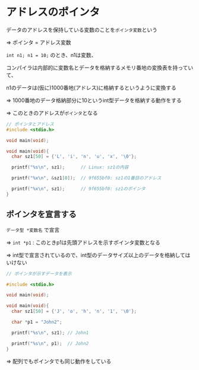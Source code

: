 # アドレスのポインタ
データのアドレスを保持している変数のことを`ポインタ変数`という

=> ポインタ = アドレス変数

`int n1; n1 = 10;` のとき、n1は変数、

コンパイラは内部的に変数名とデータを格納するメモリ番地の変換表を持っていて、

n1のデータは(仮に)1000番地(アドレス)に格納するというように変換する

=> 1000番地のデータ格納部分に10というint型データを格納する動作をする

=> このときのアドレスが`ポインタ`となる

```c
// ポインタとアドレス
#include <stdio.h>

void main(void);

void main(void){
  char sz1[50] = {'L', 'i', 'n', 'u', 'x', '\0'};

  printf("%s\n", sz1);      // Linux: sz1の内容

  printf("%x\n", &sz1[0]);  // 9f655bf0: sz1の1番目のアドレス

  printf("%x\n", sz1);      // 9f655bf0: sz1のポインタ
}
```

## ポインタを宣言する
`データ型 *変数名` で宣言

=> `int *p1` : このときp1は先頭アドレスを示すポインタ変数となる

=> int型で宣言されているので、int型のデータサイズ以上のデータを格納してはいけない

```c
// ポインタが示すデータを表示

#include <stdio.h>

void main(void);

void main(void){
  char sz1[50] = {'J', 'o', 'h', 'n', '1', '\0'};

  char *p1 = "John2";

  printf("%s\n", sz1); // John1

  printf("%s\n", p1);  // John2
}
```
=> 配列でもポインタでも同じ動作をしている

